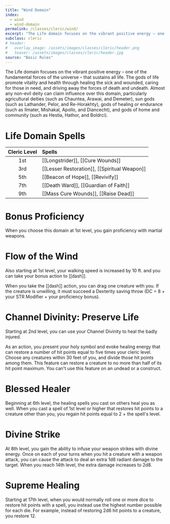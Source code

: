 ```yaml
---
title: "Wind Domain"
index:
  - wind
  - wind-domain
permalink: /classes/cleric/wind/
excerpt: "The Life domain focuses on the vibrant positive energy – one of the fundamental forces of the universe – that sustains all life. The gods of life promote vitality and health through healing the sick and wounded, caring for those in need, and driving away the forces of death and undeath."
subclass: cleric
# header:
#   overlay_image: /assets/images/classes/cleric/header.png
#   teaser: /assets/images/classes/cleric/header.jpg
source: "Basic Rules"
---
```

The Life domain focuses on the vibrant positive energy – one of the fundamental forces of the universe – that sustains all life. The gods of life promote vitality and health through healing the sick and wounded, caring for those in need, and driving away the forces of death and undeath. Almost any non-evil deity can claim influence over this domain, particularly agricultural deities (such as Chauntea, Arawai, and Demeter), sun gods (such as Lathander, Pelor, and Re-Horakhty), gods of healing or endurance (such as Ilmater, Mishakal, Apollo, and Diancecht), and gods of home and community (such as Hestia, Hathor, and Boldrci).

# Life Domain Spells

| Cleric Level | Spells                              |
| :----------: | :---------------------------------- |
| 1st | [[Longstrider]], [[Cure Wounds]]             |
| 3rd | [[Lesser Restoration]], [[Spiritual Weapon]] |
| 5th |	[[Beacon of Hope]], [[Revivify]]             |
| 7th | [[Death Ward]], [[Guardian of Faith]]        |
| 9th | [[Mass Cure Wounds]], [[Raise Dead]]         |

# Bonus Proficiency
When you choose this domain at 1st level, you gain proficiency with martial weapons.

# Flow of the Wind
Also starting at 1st level, your walking speed is increased by 10 ft. and you can take your bonus action to [[dash]].

When you take the [[dash]] action, you can drag one creature with you. If the creature is unwilling, it must succeed a Dexterity saving throw (DC = 8 + your STR Modifier + your proficiency bonus).

# Channel Divinity: Preserve Life
Starting at 2nd level, you can use your Channel Divinity to heal the badly injured.

As an action, you present your holy symbol and evoke healing energy that can restore a number of hit points equal to five times your cleric level. Choose any creatures within 30 feet of you, and divide those hit points among them. This feature can restore a creature to no more than half of its hit point maximum. You can't use this feature on an undead or a construct.

# Blessed Healer
Beginning at 6th level, the healing spells you cast on others heal you as well. When you cast a spell of 1st level or higher that restores hit points to a creature other than you, you regain hit points equal to 2 + the spell's level.

# Divine Strike
At 8th level, you gain the ability to infuse your weapon strikes with divine energy. Once on each of your turns when you hit a creature with a weapon attack, you can cause the attack to deal an extra 1d8 radiant damage to the target. When you reach 14th level, the extra damage increases to 2d8.

# Supreme Healing
Starting at 17th level, when you would normally roll one or more dice to restore hit points with a spell, you instead use the highest number possible for each die. For example, instead of restoring 2d6 hit points to a creature, you restore 12.
